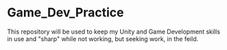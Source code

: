 # Game_Dev_Practice
This repository will be used to keep my Unity and Game Development skills in use and "sharp" while not working, but seeking work, in the feild.
